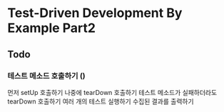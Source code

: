 # Test-Driven Development By Example Part2

## Todo
### 테스트 메소드 호출하기 ()
먼저 setUp 호출하기
나중에 tearDown 호출하기
테스트 메소드가 실패하더라도 tearDown 호출하기
여러 개의 테스트 실행하기
수집된 결과를 출력하기